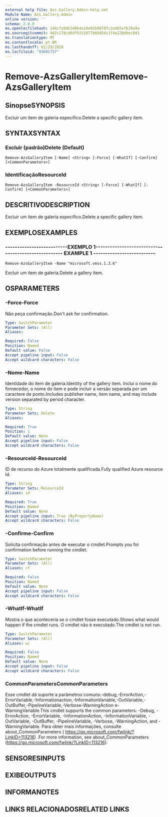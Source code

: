```yaml
---
external help file: Azs.Gallery.Admin-help.xml
Module Name: Azs.Gallery.Admin
online version: ''
schema: 2.0.0
ms.openlocfilehash: 148cfa9db340b4a10e02b0870fc2edb5efb20a9a
ms.sourcegitcommit: 4d2c178cd6df9151877b08d54c1f4a228dbec9d1
ms.translationtype: MT
ms.contentlocale: pt-BR
ms.lasthandoff: 01/29/2020
ms.locfileid: "93601757"
---
```

# <span data-ttu-id="1b0fd-101">Remove-AzsGalleryItem</span><span class="sxs-lookup"><span data-stu-id="1b0fd-101">Remove-AzsGalleryItem</span></span>

## <span data-ttu-id="1b0fd-102">Sinopse</span><span class="sxs-lookup"><span data-stu-id="1b0fd-102">SYNOPSIS</span></span>
<span data-ttu-id="1b0fd-103">Excluir um item de galeria específico.</span><span class="sxs-lookup"><span data-stu-id="1b0fd-103">Delete a specific gallery item.</span></span>

## <span data-ttu-id="1b0fd-104">SYNTAX</span><span class="sxs-lookup"><span data-stu-id="1b0fd-104">SYNTAX</span></span>

### <span data-ttu-id="1b0fd-105">Excluir (padrão)</span><span class="sxs-lookup"><span data-stu-id="1b0fd-105">Delete (Default)</span></span>
```
Remove-AzsGalleryItem [-Name] <String> [-Force] [-WhatIf] [-Confirm] [<CommonParameters>]
```

### <span data-ttu-id="1b0fd-106">Identificação</span><span class="sxs-lookup"><span data-stu-id="1b0fd-106">ResourceId</span></span>
```
Remove-AzsGalleryItem -ResourceId <String> [-Force] [-WhatIf] [-Confirm] [<CommonParameters>]
```

## <span data-ttu-id="1b0fd-107">DESCRITIVO</span><span class="sxs-lookup"><span data-stu-id="1b0fd-107">DESCRIPTION</span></span>
<span data-ttu-id="1b0fd-108">Excluir um item de galeria específico.</span><span class="sxs-lookup"><span data-stu-id="1b0fd-108">Delete a specific gallery item.</span></span>

## <span data-ttu-id="1b0fd-109">EXEMPLOS</span><span class="sxs-lookup"><span data-stu-id="1b0fd-109">EXAMPLES</span></span>

### <span data-ttu-id="1b0fd-110">--------------------------EXEMPLO 1--------------------------</span><span class="sxs-lookup"><span data-stu-id="1b0fd-110">-------------------------- EXAMPLE 1 --------------------------</span></span>
```
Remove-AzsGalleryItem -Name "microsoft.vmss.1.3.6"
```

<span data-ttu-id="1b0fd-111">Excluir um item de galeria.</span><span class="sxs-lookup"><span data-stu-id="1b0fd-111">Delete a gallery item.</span></span>

## <span data-ttu-id="1b0fd-112">OS</span><span class="sxs-lookup"><span data-stu-id="1b0fd-112">PARAMETERS</span></span>

### <span data-ttu-id="1b0fd-113">-Force</span><span class="sxs-lookup"><span data-stu-id="1b0fd-113">-Force</span></span>
<span data-ttu-id="1b0fd-114">Não peça confirmação.</span><span class="sxs-lookup"><span data-stu-id="1b0fd-114">Don't ask for confirmation.</span></span>

```yaml
Type: SwitchParameter
Parameter Sets: (All)
Aliases: 

Required: False
Position: Named
Default value: False
Accept pipeline input: False
Accept wildcard characters: False
```

### <span data-ttu-id="1b0fd-115">-Nome</span><span class="sxs-lookup"><span data-stu-id="1b0fd-115">-Name</span></span>
<span data-ttu-id="1b0fd-116">Identidade do item de galeria.</span><span class="sxs-lookup"><span data-stu-id="1b0fd-116">Identity of the gallery item.</span></span>
<span data-ttu-id="1b0fd-117">Inclui o nome do fornecedor, o nome do item e pode incluir a versão separada por um caractere de ponto.</span><span class="sxs-lookup"><span data-stu-id="1b0fd-117">Includes publisher name, item name, and may include version separated by period character.</span></span>

```yaml
Type: String
Parameter Sets: Delete
Aliases: 

Required: True
Position: 1
Default value: None
Accept pipeline input: False
Accept wildcard characters: False
```

### <span data-ttu-id="1b0fd-118">-ResourceId</span><span class="sxs-lookup"><span data-stu-id="1b0fd-118">-ResourceId</span></span>
<span data-ttu-id="1b0fd-119">ID de recurso do Azure totalmente qualificada.</span><span class="sxs-lookup"><span data-stu-id="1b0fd-119">Fully qualified Azure resource Id.</span></span>

```yaml
Type: String
Parameter Sets: ResourceId
Aliases: id

Required: True
Position: Named
Default value: None
Accept pipeline input: True (ByPropertyName)
Accept wildcard characters: False
```

### <span data-ttu-id="1b0fd-120">-Confirme</span><span class="sxs-lookup"><span data-stu-id="1b0fd-120">-Confirm</span></span>
<span data-ttu-id="1b0fd-121">Solicita confirmação antes de executar o cmdlet.</span><span class="sxs-lookup"><span data-stu-id="1b0fd-121">Prompts you for confirmation before running the cmdlet.</span></span>

```yaml
Type: SwitchParameter
Parameter Sets: (All)
Aliases: cf

Required: False
Position: Named
Default value: None
Accept pipeline input: False
Accept wildcard characters: False
```

### <span data-ttu-id="1b0fd-122">-WhatIf</span><span class="sxs-lookup"><span data-stu-id="1b0fd-122">-WhatIf</span></span>
<span data-ttu-id="1b0fd-123">Mostra o que aconteceria se o cmdlet fosse executado.</span><span class="sxs-lookup"><span data-stu-id="1b0fd-123">Shows what would happen if the cmdlet runs.</span></span>
<span data-ttu-id="1b0fd-124">O cmdlet não é executado.</span><span class="sxs-lookup"><span data-stu-id="1b0fd-124">The cmdlet is not run.</span></span>

```yaml
Type: SwitchParameter
Parameter Sets: (All)
Aliases: wi

Required: False
Position: Named
Default value: None
Accept pipeline input: False
Accept wildcard characters: False
```

### <span data-ttu-id="1b0fd-125">CommonParameters</span><span class="sxs-lookup"><span data-stu-id="1b0fd-125">CommonParameters</span></span>
<span data-ttu-id="1b0fd-126">Esse cmdlet dá suporte a parâmetros comuns:-debug,-ErrorAction,-ErrorVariable,-Informationaction,-InformationVariable,-OutVariable,-OutBuffer,-PipelineVariable,-Verbose-WarningAction e-WarningVariable.</span><span class="sxs-lookup"><span data-stu-id="1b0fd-126">This cmdlet supports the common parameters: -Debug, -ErrorAction, -ErrorVariable, -InformationAction, -InformationVariable, -OutVariable, -OutBuffer, -PipelineVariable, -Verbose, -WarningAction, and -WarningVariable.</span></span> <span data-ttu-id="1b0fd-127">Para obter mais informações, consulte about_CommonParameters ( https://go.microsoft.com/fwlink/?LinkID=113216) .</span><span class="sxs-lookup"><span data-stu-id="1b0fd-127">For more information, see about_CommonParameters (https://go.microsoft.com/fwlink/?LinkID=113216).</span></span>

## <span data-ttu-id="1b0fd-128">SENSORES</span><span class="sxs-lookup"><span data-stu-id="1b0fd-128">INPUTS</span></span>

## <span data-ttu-id="1b0fd-129">EXIBE</span><span class="sxs-lookup"><span data-stu-id="1b0fd-129">OUTPUTS</span></span>

## <span data-ttu-id="1b0fd-130">INFORMA</span><span class="sxs-lookup"><span data-stu-id="1b0fd-130">NOTES</span></span>

## <span data-ttu-id="1b0fd-131">LINKS RELACIONADOS</span><span class="sxs-lookup"><span data-stu-id="1b0fd-131">RELATED LINKS</span></span>

